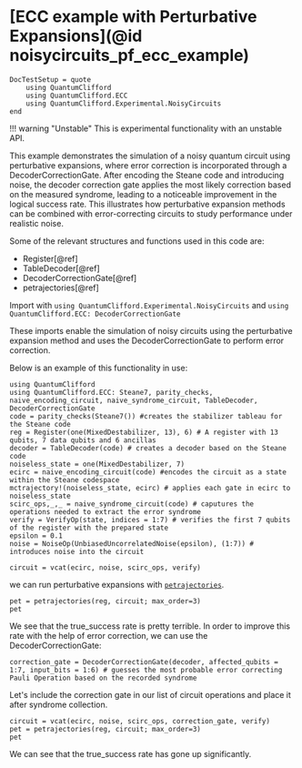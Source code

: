 # [ECC example with Perturbative Expansions](@id noisycircuits_pf_ecc_example)

```@meta
DocTestSetup = quote
    using QuantumClifford
    using QuantumClifford.ECC
    using QuantumClifford.Experimental.NoisyCircuits
end
``` 

!!! warning "Unstable"
    This is experimental functionality with an unstable API.

This example demonstrates the simulation of a noisy quantum circuit using perturbative expansions, where error correction is incorporated through a DecoderCorrectionGate. After encoding the Steane code and introducing noise, the decoder correction gate applies the most likely correction based on the measured syndrome, leading to a noticeable improvement in the logical success rate. This illustrates how perturbative expansion methods can be combined with error-correcting circuits to study performance under realistic noise.

Some of the relevant structures and functions used in this code are:
 - Register[@ref]
 - TableDecoder[@ref]
 - DecoderCorrectionGate[@ref] 
 - petrajectories[@ref]

Import with
`using QuantumClifford.Experimental.NoisyCircuits` and `using QuantumClifford.ECC: DecoderCorrectionGate`

These imports enable the simulation of noisy circuits using the perturbative expansion method and uses the DecoderCorrectionGate to perform error correction.

Below is an example of this functionality in use:


```@example 1
using QuantumClifford
using QuantumClifford.ECC: Steane7, parity_checks, naive_encoding_circuit, naive_syndrome_circuit, TableDecoder, DecoderCorrectionGate
code = parity_checks(Steane7()) #creates the stabilizer tableau for the Steane code
reg = Register(one(MixedDestabilizer, 13), 6) # A register with 13 qubits, 7 data qubits and 6 ancillas
decoder = TableDecoder(code) # creates a decoder based on the Steane code
noiseless_state = one(MixedDestabilizer, 7)
ecirc = naive_encoding_circuit(code) #encodes the circuit as a state within the Steane codespace
mctrajectory!(noiseless_state, ecirc) # applies each gate in ecirc to noiseless_state
scirc_ops,_,_ = naive_syndrome_circuit(code) # caputures the operations needed to extract the error syndrome
verify = VerifyOp(state, indices = 1:7) # verifies the first 7 qubits of the register with the prepared state
epsilon = 0.1
noise = NoiseOp(UnbiasedUncorrelatedNoise(epsilon), (1:7)) # introduces noise into the circuit

circuit = vcat(ecirc, noise, scirc_ops, verify) 
```
we can run perturbative expansions with [`petrajectories`](@ref).
```@example 1
pet = petrajectories(reg, circuit; max_order=3)
pet
```
We see that the true_success rate is pretty terrible.
In order to improve this rate with the help of error correction, we can use the DecoderCorrectionGate:

```@example 1
correction_gate = DecoderCorrectionGate(decoder, affected_qubits = 1:7, input_bits = 1:6) # guesses the most probable error correcting Pauli Operation based on the recorded syndrome
```
Let's include the correction gate in our list of circuit operations and place it after syndrome collection.
```@example 1
circuit = vcat(ecirc, noise, scirc_ops, correction_gate, verify) 
pet = petrajectories(reg, circuit; max_order=3)
pet
```
We can see that the true_success rate has gone up significantly.